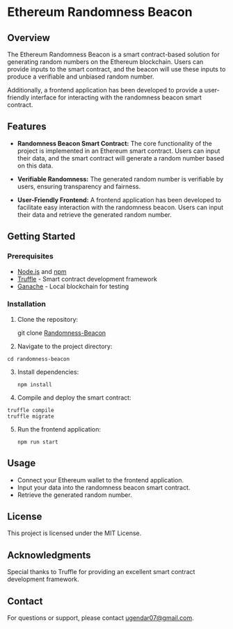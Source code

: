 # Ethereum Randomness Beacon

## Overview

The Ethereum Randomness Beacon is a smart contract-based solution for generating random numbers on the Ethereum blockchain. Users can provide inputs to the smart contract, and the beacon will use these inputs to produce a verifiable and unbiased random number.

Additionally, a frontend application has been developed to provide a user-friendly interface for interacting with the randomness beacon smart contract.

## Features

- **Randomness Beacon Smart Contract:** The core functionality of the project is implemented in an Ethereum smart contract. Users can input their data, and the smart contract will generate a random number based on this data.

- **Verifiable Randomness:** The generated random number is verifiable by users, ensuring transparency and fairness.

- **User-Friendly Frontend:** A frontend application has been developed to facilitate easy interaction with the randomness beacon. Users can input their data and retrieve the generated random number.

## Getting Started

### Prerequisites

- [Node.js](https://nodejs.org/) and [npm](https://www.npmjs.com/)
- [Truffle](https://www.trufflesuite.com/truffle) - Smart contract development framework
- [Ganache](https://www.trufflesuite.com/ganache) - Local blockchain for testing

### Installation

1. Clone the repository:

   git clone [Randomness-Beacon](https://github.com/ugendar07/Randomness-Beacon.git)

2. Navigate to the project directory:
     
  ```cd randomness-beacon```

3. Install dependencies:

     ```npm install```

4. Compile and deploy the smart contract:

  ```
  truffle compile
  truffle migrate
  ```
5. Run the frontend application:

     ```npm run start```

## Usage
- Connect your Ethereum wallet to the frontend application.
- Input your data into the randomness beacon smart contract.
- Retrieve the generated random number.


## License
This project is licensed under the MIT License.

## Acknowledgments
Special thanks to Truffle for providing an excellent smart contract development framework.
## Contact
For questions or support, please contact ugendar07@gmail.com.

